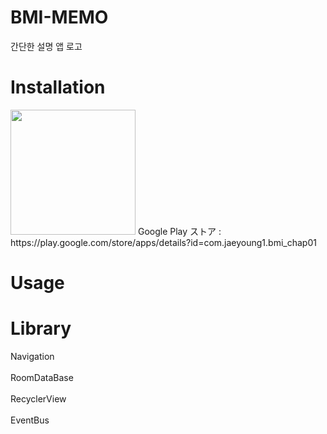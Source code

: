 # BMI-MEMO
간단한 설명 앱 로고
# Installation
<img src="https://user-images.githubusercontent.com/100995721/210514241-c49ebe27-8f74-4a3d-85bd-316c25925b6b.png"  width="200" height="200">
Google Play ストア : https://play.google.com/store/apps/details?id=com.jaeyoung1.bmi_chap01

# Usage
# Library
Navigation<br/> <br/> 
RoomDataBase<br/> <br/> 
RecyclerView<br/> <br/> 
EventBus<br/> <br/> 

